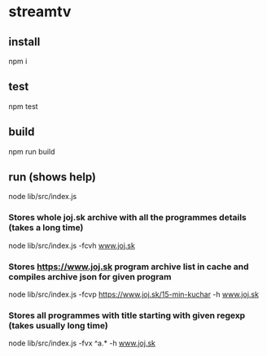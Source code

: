 # streamtv

## install
npm i

## test
npm test

## build
npm run build

## run (shows help)
node lib/src/index.js

### Stores whole joj.sk archive with all the programmes details (takes a long time)
node lib/src/index.js -fcvh www.joj.sk

### Stores https://www.joj.sk program archive list in cache and compiles archive json for given program
node lib/src/index.js -fcvp https://www.joj.sk/15-min-kuchar -h www.joj.sk

### Stores all programmes with title starting with given regexp (takes usually long time) 
node lib/src/index.js -fvx ^a.* -h www.joj.sk